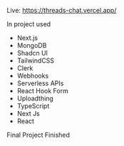 Live: https://threads-chat.vercel.app/


In project used
- Next.js
- MongoDB
- Shadcn UI
- TailwindCSS
- Clerk
- Webhooks
- Serverless APIs
- React Hook Form
- Uploadthing
- TypeScript
- Next Js
- React

Final Project Finished
